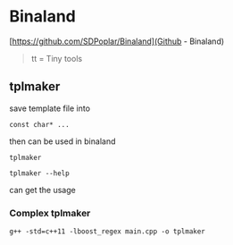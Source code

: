 # Binaland
[https://github.com/SDPoplar/Binaland](Github - Binaland)

> tt = Tiny tools

## tplmaker
save template file into
```
const char* ...
```
then can be used in binaland

```
tplmaker
```
```
tplmaker --help
```
can get the usage

### Complex tplmaker
```
g++ -std=c++11 -lboost_regex main.cpp -o tplmaker
```

